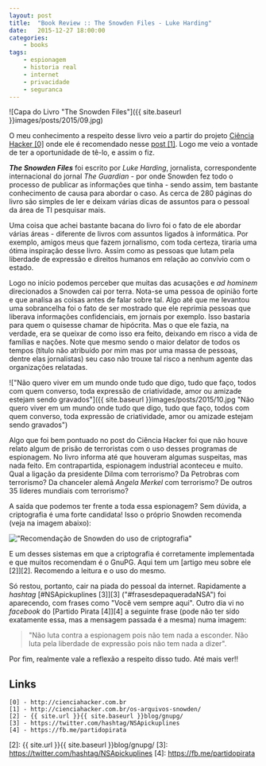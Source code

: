 ```yaml
---
layout: post
title:  "Book Review :: The Snowden Files - Luke Harding"
date:   2015-12-27 18:00:00
categories:
    - books
tags:
    - espionagem
    - historia real
    - internet
    - privacidade
    - seguranca
---
```


![Capa do Livro "The Snowden Files"]({{ site.baseurl }}images/posts/2015/09.jpg)

O meu conhecimento a respeito desse livro veio a partir do projeto [Ciência Hacker \[0\]][0] onde ele é recomendado nesse [post \[1\]][1]. Logo me veio a vontade de ter a oportunidade de tê-lo, e assim o fiz.

***The Snowden Files*** foi escrito por *Luke Harding*, jornalista, correspondente internacional do jornal *The Guardian* - por onde Snowden fez todo o processo de publicar as informações que tinha - sendo assim, tem bastante conhecimento de causa para abordar o caso. As cerca de 280 páginas do livro são simples de ler e deixam várias dicas de assuntos para o pessoal da área de TI pesquisar mais.

Uma coisa que achei bastante bacana do livro foi o fato de ele abordar várias áreas - diferente de livros com assuntos ligados à informática. Por exemplo, amigos meus que fazem jornalismo, com toda certeza, tiraria uma ótima inspiração desse livro. Assim como as pessoas que lutam pela liberdade de expressão e direitos humanos em relação ao convívio com o estado.

Logo no início podemos perceber que muitas das acusações e *ad hominem* direcionados a Snowden cai por terra. Nota-se uma pessoa de opinião forte e que analisa as coisas antes de falar sobre tal. Algo até que me levantou uma sobrancelha foi o fato de ser mostrado que ele reprimia pessoas que liberava informações confidenciais, em jornais por exemplo. Isso bastaria para quem o quisesse chamar de hipócrita. Mas o que ele fazia, na verdade, era se queixar de como isso era feito, deixando em risco a vida de famílias e nações. Note que mesmo sendo o maior delator de todos os tempos (título não atribuído por mim mas por uma massa de pessoas, dentre elas jornalistas) seu caso não trouxe tal risco a nenhum agente das organizações relatadas.

!["Não quero viver em um mundo onde tudo que digo, tudo que faço, todos com quem converso, toda expressão de criatividade, amor ou amizade estejam sendo gravados"]({{ site.baseurl }}images/posts/2015/10.jpg "Não quero viver em um mundo onde tudo que digo, tudo que faço, todos com quem converso, toda expressão de criatividade, amor ou amizade estejam sendo gravados")

Algo que foi bem pontuado no post do Ciência Hacker foi que não houve relato algum de prisão de terroristas com o uso desses programas de espionagem. No livro informa até que houveram algumas suspeitas, mas nada feito. Em contrapartida, espionagem industrial aconteceu e muito. Qual a ligação da presidente Dilma com terrorismo? Da Petrobras com terrorismo? Da chanceler alemã *Angela Merkel* com terrorismo? De outros 35 líderes mundiais com terrorismo?

A saída que podemos ter frente a toda essa espionagem? Sem dúvida, a criptografia é uma forte candidata! Isso o próprio Snowden recomenda (veja na imagem abaixo):

!["Recomendação de Snowden do uso de criptografia"]({{site.baseurl}}images/posts/2015/11.jpg "Recomendação de Snowden do uso de criptografia")

E um desses sistemas em que a criptografia é corretamente implementada e que muitos recomendam é o GnuPG. Aqui tem um [artigo meu sobre ele \[2\]][2]. Recomendo a leitura e o uso do mesmo.

Só restou, portanto, cair na piada do pessoal da internet. Rapidamente a *hashtag* [#NSApickuplines \[3\]][3] \("#frasesdepaqueradaNSA"\) foi aparecendo, com frases como "Você vem sempre aqui". Outro dia vi no *facebook* do [Partido Pirata \[4\]][4] a seguinte frase (pode não ter sido exatamente essa, mas a mensagem passada é a mesma) numa imagem:

> "Não luta contra a espionagem pois não tem nada a esconder. Não luta pela liberdade de expressão pois não tem nada a dizer".

Por fim, realmente vale a reflexão a respeito disso tudo. Até mais ver!!

## Links

~~~
[0] - http://cienciahacker.com.br
[1] - http://cienciahacker.com.br/os-arquivos-snowden/
[2] - {{ site.url }}{{ site.baseurl }}blog/gnupg/
[3] - https://twitter.com/hashtag/NSApickuplines
[4] - https://fb.me/partidopirata

~~~

[0]: http://cienciahacker.com.br
[1]: http://cienciahacker.com.br/os-arquivos-snowden/
[2]: {{ site.url }}{{ site.baseurl }}blog/gnupg/
[3]: https://twitter.com/hashtag/NSApickuplines
[4]: https://fb.me/partidopirata